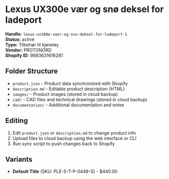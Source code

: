 # Lexus UX300e vær og snø deksel for ladeport

**Handle:** `lexus-ux300e-vaer-og-sno-deksel-for-ladeport-1`  
**Status:** active  
**Type:** Tilbehør til kjøretøy  
**Vendor:** PROTONORD  
**Shopify ID:** 9883631616281  

## Folder Structure

- `product.json` - Product data synchronized with Shopify
- `description.md` - Editable product description (HTML)
- `images/` - Product images (stored in cloud backup)
- `cad/` - CAD files and technical drawings (stored in cloud backup)
- `documentation/` - Additional documentation and notes

## Editing

1. Edit `product.json` or `description.md` to change product info
2. Upload files to cloud backup using the web interface or CLI
3. Run sync script to push changes back to Shopify

## Variants

- **Default Title** (SKU: PLE-S-T-P-0448-S) - $440.00

